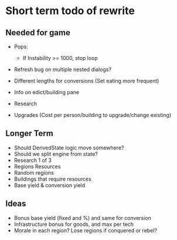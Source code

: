 # Short term todo of rewrite

## Needed for game

- Pops:
    - If Instability >= 1000, stop loop

- Refresh bug on multiple nested dialogs?
- Different lengths for conversions (Set eating more frequent)
- Info on edict/building pane
- Research
- Upgrades (Cost per person/building to upgrade/change existing)

## Longer Term

- Should DerivedState logic move somewhere?
- Should we split engine from state?
- Research 1 of 3
- Regions Resources
- Random regions
- Buildings that require resources
- Base yield & conversion yield

## Ideas

- Bonus base yield (fixed and %) and same for conversion
- Infrastructure bonus for goods, and max per tech
- Morale in each region? Lose regions if conquered or rebel?
